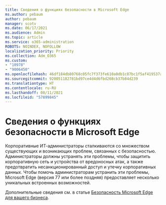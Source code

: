 ```yaml
---
title: Сведения о функциях безопасности в Microsoft Edge
ms.author: pebaum
author: pebaum
manager: scotv
ms.date: 06/17/2021
ms.audience: Admin
ms.topic: article
ms.service: o365-administration
ROBOTS: NOINDEX, NOFOLLOW
localization_priority: Priority
ms.collection: Adm_O365
ms.custom:
- "10978"
- "9006450"
ms.openlocfilehash: 46df184db80768c05fc7f373fe610a0db1c87bc1f5af419537a3534ecea05784
ms.sourcegitcommit: 920051182781bd97ce4d4d6fbd268cb37b84d239
ms.translationtype: HT
ms.contentlocale: ru-RU
ms.lasthandoff: 08/11/2021
ms.locfileid: "57899845"
---
```

# <a name="learn-about-the-security-features-of-microsoft-edge"></a>Сведения о функциях безопасности в Microsoft Edge

Корпоративные ИТ-администраторы сталкиваются со множеством существующих и возникающих проблем, связанных с безопасностью. Администраторы должны устранять эти проблемы, чтобы защитить корпоративную сеть и устройства от вредоносных атак, а также предотвратить несанкционированный доступ и утечку корпоративных данных. Чтобы помочь администраторам устранить эти проблемы, Microsoft Edge (версия 77 или более поздняя) предоставляет несколько уникальных встроенных возможностей. 

Дополнительные сведения см. в статье [Безопасность Microsoft Edge для вашего бизнеса](https://docs.microsoft.com/DeployEdge/ms-edge-security-for-business).